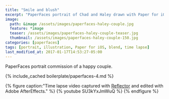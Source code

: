 ```yaml
---
title: "Smile and blush"
excerpt: "PaperFaces portrait of Chad and Haley drawn with Paper for iOS on an iPad."
image: 
  path: &image /assets/images/paperfaces-haley-couple.jpg 
  feature: *image
  teaser: /assets/images/paperfaces-haley-couple-teaser.jpg
  thumbnail: /assets/images/paperfaces-haley-couple-150.jpg
categories: [paperfaces]
tags: [portrait, illustration, Paper for iOS, blend, time lapse]
last_modified_at: 2017-01-17T14:53:27-05:00
---
```


PaperFaces portrait commission of a happy couple.

{% include_cached boilerplate/paperfaces-4.md %}

{% figure caption:"Time lapse video captured with [Reflector](http://www.airsquirrels.com/reflector/) and edited with Adobe AfterEffects." %}
{% youtube SU3kYxJmWuQ %}
{% endfigure %}
